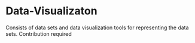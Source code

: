 # Data-Visualizaton
Consists of data sets and data visualization tools for representing the data sets. Contribution required
